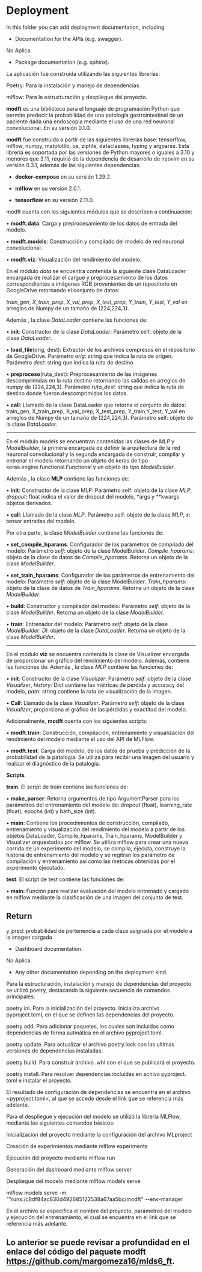 # Deployment

In this folder you can add deployment documentation, including

* Documentation for the APIs (e.g. swagger).

No Aplica.

* Package documentation (e.g. sphinx).

La aplicación fue construida utilizando las siguientes librerías:

Poetry: Para la instalación y manejo de dependencias.

mlflow: Para la estructuración y despliegue del proyecto.


**modft** es una biblioteca para el lenguaje de programación Python que permite predecir la probabilidad de una patología gastrointestinal de un paciente dada una endoscopia mediante el uso de una red neuronal convolucional. En su versión 0.1.0.

**modft** fue construida a partir de las siguientes librerías base: tensorflow, mlflow, numpy, matplotlib, os, zipfile, dataclasses, typing y argparse.  Esta librería es soportada por las versiones de Python mayores o iguales a 3.10 y menores que 3.11, requirió de la dependencia de desarrollo de neovim en su versión 0.3.1, además de las siguientes dependencias: 

*   **docker-compose** en su versión 1.29.2.

*   **mlflow** en su versión 2.0.1.

*   **tensorflow** en su versión 2.11.0.

modft cuenta con los siguientes módulos que se describen a continuación:

•	**modft.data**: Carga y preprocesamiento de los datos de entrada del modelo.

•	**modft.models**: Construcción y compilado del modelo de red neuronal convolucional. 

•	**modft.viz**: Visualización del rendimiento del modelo.

En el módulo *data* se encuentra contenida la siguiente clase DataLoader encargada de realizar el cargue y preprocesamiento de los datos correspondientes a imágenes RGB provenientes de un repositorio en GoogleDrive retornando el conjunto de datos:

*train_gen*, *X_train_prep*, *X_val_prep*, *X_test_prep*, *Y_train*, *Y_test*, *Y_val* en arreglos de Numpy de un tamaño de (224,224,3). 

Además , la clase *DataLoader* contiene las funciones de:

•	**init**: Constructor de la clase *DataLoader*: Parámetro self: objeto de la clase *DataLoader*.

•	**load_file**(orig, dest): Extractor de los archivos compresos en el repositorio de GoogleDrive. Parámetro *orig*: string que indica la ruta de origen. Parámetro *dest*: string que indica la ruta de destino.

•	**preproceso**(ruta_dest): Preprocesamiento de las imágenes descomprimidas en la ruta destino retornando las salidas en arreglos de numpy de (224,224,3). Parámetro *ruta_dest*: string que indica la ruta de destino donde fueron descomprimidos los datos.

•	**call**: Llamado de la clase DataLoader que retorna el conjunto de datos: train_gen, X_train_prep, X_val_prep, X_test_prep, Y_train,Y_test, Y_val en arreglos de Numpy de un tamaño de (224,224,3). Parámetro self: objeto de la clase *DataLoader*.

----------------------------------------------------------------------------------------------------------------------------------------------------------------------

En el módulo models se encuentran contenidas las clases de *MLP* y *ModelBuilder*, la primera encargada de definir la arquitectura de la red neuronal convolucional y la segunda encargada de construir, compilar y entrenar el modelo retornando un objeto de keras de tipo keras.engine.functional.Functional y un objeto de tipo *ModelBuilder*. 

Además , la clase **MLP** contiene las funciones de:

•	**init**: Constructor de la clase MLP: Parámetro self: objeto de la clase *MLP*, *dropout*: float indica el valor de dropout del modelo, *args y **kwargs objetos derivados.

•	**call**: Llamado de la clase *MLP*. Parámetro self: objeto de la clase *MLP*, *x*: tensor entradas del modelo.

Por otra parte, la clase *ModelBuilder* contiene las funciones de: 

•	**set_compile_hparams**: Configurador de los parámetros de compilado del modelo: Parámetro *self*: objeto de la clase ModelBuilder. *Compile_hparams*: objeto de la clase de datos de *Compile_hparams*. Retorna un objeto de la clase *ModelBuilder*.

•	**set_train_hparams**: Configurador de los parámetros de entrenamiento del modelo: Parámetro *self*: objeto de la clase ModelBuilder. *Train_hparams*: objeto de la clase de datos de *Train_hparams*. Retorna un objeto de la clase *ModelBuilder*.

•	**build**: Constructor y compilador del modelo: Parámetro *self*: objeto de la clase *ModelBuilder*. Retorna un objeto de la clase *ModelBuilder*.

•	**train**: Entrenador del modelo: Parámetro *self*: objeto de la clase *ModelBuilder*. *Dl*: objeto de la clase *DataLoader*. Retorna un objeto de la clase *ModelBuilder*.


----------------------------------------------------------------------------------------------------------------------------------------------------------------------


En el módulo **viz** se encuentra contenida la clase de Visualizer encargada de proporcionar un gráfico del rendimiento del modelo. Además, contiene las funciones de:
Además , la clase *MLP* contiene las funciones de:

•	**init**: Constructor de la clase *Visualizer*: Parámetro *self*: objeto de la clase *Visualizer*, *history*: Dict contiene las métricas de perdida y accuracy del modelo, *path*: string contiene la ruta de visualización de la imagen.

•	**Call**: Llamado de la clase *Visualizer*. Parámetro *self*: objeto de la clase *Visualizer*, proporciona el gráfico de las pérdidas y exactitud del modelo.

Adicionalmente, **modft** cuenta con los siguientes scripts: 

•	**modft.train**: Construcción, compilación, entrenamiento y visualización del rendimiento del modelo mediante el uso del API de MLFlow.

•	**modft.test**: Carga del modelo, de los datos de prueba y predicción de la probabilidad de la patología. Se utiliza para recibir una imagen del usuario y realizar el diagnóstico de la patalogía.

**Scripts**

**train**. El script de train contiene las funciones de:

•	**make_parser**: Retorna argumentos de tipo ArgumentParser para los parámetros del entrenamiento del modelo de: dropout (float), learning_rate (float), epochs (int) y bath_size (int).

•	**main**: Contiene los procedimientos de construcción, compilado, entrenamiento y visualización del rendimiento del modelo a partir de los objetos DataLoader, Compile_hparams, Train_hparams, ModelBuilder y Visualizer orquestados por mlflow. Se utiliza mlflow para crear una nueva corrida de un experimento del  modelo, se compila, ejecuta, construye la historia de entrenamiento del modelo y se regitran los parámetro de compilación y entrenamiento así como las métricas obtenidas por el experimento ejecutado.



 **test**. El script de test contiene las funciones de:

•	**main**: Función para realizar evaluación del modelo entrenado y cargado en mlflow mediante la clasificación de una imagen del conjunto de test.

   Return
   ------
   y_pred: probabilidad de pertenencia a cada clase asignada por el modelo a la imagen cargada



* Dashboard documentation.

No Aplica.

* Any other documentation depending on the deployment kind.

Para la estructuración, instalación y manejo de dependencias del proyecto se utilizó poetry, destacando la siguiente secuencia de comandos principales:


poetry ini. Para la inicialización del proyecto. Inicializa archivo pyproject.toml, en el que se definen las dependencias del proyecto.

poetry add. Para adicionar paquetes, los cuales son incluidos como dependencias de forma autmática en el archivo pyproject.toml.

poetry update. Para actualizar el archivo poetry.lock con las ultimas versiones de dependencias instaladas.

poetry build. Para construir archivo .whl con el que se publicará el proyecto.

poetry install. Para resolver dependencias incluidas en achivo pyproject. toml e instalar el proyecto.

El resultado de configuración de dependencias se encuentra en el archivo <pyproject.toml>, al que se accede desde el link que se referencia más adelante.


Para el despliegue y ejecución del modelo se utilizó la libreria MLFlow, mediante los siguientes comandos básicos:

Inicialización del proyecto mediante la configuración del archivo MLproject

Creación de experimientos mediante mlflow experiments

Ejecución del proyecto mediante mlflow run

Generación del dashboard mediante mlflow server

Despliegue del modelo mediante mlflow models serve

mlflow models serve -m ""runs:/c8df84ac830d492685122538a67aa5bc/modft" --env-manager 

En el archivo  <MLproject> se especifica el nombre del proyecto, parámetros del modelo y ejecución del entrenamiento, el cual se encuentra en el link que se referencia más adelante.

  
  ## Lo anterior se puede revisar a profundidad en el enlace del código del paquete modft **https://github.com/margomeza16/mlds6_ft**. 

